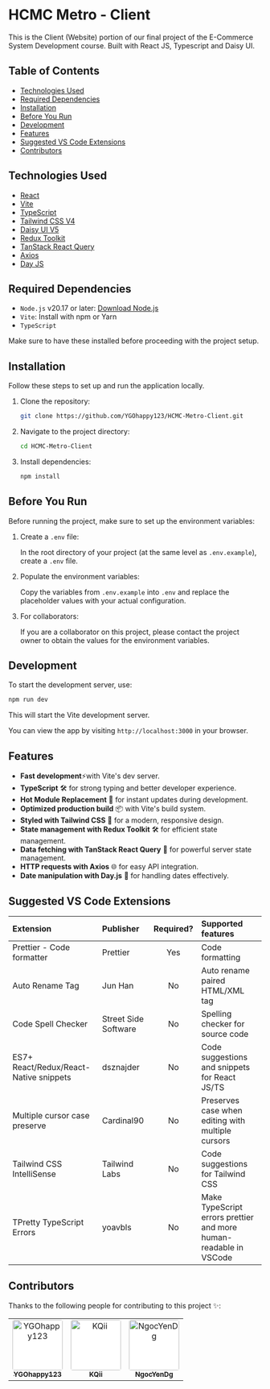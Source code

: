 # HCMC Metro - Client

This is the Client (Website) portion of our final project of the E-Commerce System Development course. Built with React JS, Typescript and Daisy UI.

## Table of Contents

- [Technologies Used](#technologies-used)
- [Required Dependencies](#required-dependencies)
- [Installation](#installation)
- [Before You Run](#before-you-run)
- [Development](#development)
- [Features](#features)
- [Suggested VS Code Extensions](#suggested-vs-code-extensions)
- [Contributors](#contributors)

## Technologies Used

- [React](https://reactjs.org/)
- [Vite](https://vitejs.dev/)
- [TypeScript](https://www.typescriptlang.org/)
- [Tailwind CSS V4](https://tailwindcss.com/)
- [Daisy UI V5](https://v5.daisyui.com/)
- [Redux Toolkit](https://redux-toolkit.js.org/)
- [TanStack React Query](https://tanstack.com/query/latest)
- [Axios](https://axios-http.com/)
- [Day JS](https://day.js.org/)

## Required Dependencies

- `Node.js` v20.17 or later: [Download Node.js](https://nodejs.org/en)
- `Vite`: Install with npm or Yarn
- `TypeScript`

Make sure to have these installed before proceeding with the project setup.

## Installation

Follow these steps to set up and run the application locally.

1. Clone the repository:

    ```bash
    git clone https://github.com/YGOhappy123/HCMC-Metro-Client.git
    ```

2. Navigate to the project directory:

    ```bash
    cd HCMC-Metro-Client
    ```

3. Install dependencies:

    ```bash
    npm install
    ```

## Before You Run

Before running the project, make sure to set up the environment variables:

1. Create a `.env` file:

    In the root directory of your project (at the same level as `.env.example`), create a `.env` file.

2. Populate the environment variables:

    Copy the variables from `.env.example` into `.env` and replace the placeholder values with your actual configuration.

3. For collaborators:

    If you are a collaborator on this project, please contact the project owner to obtain the values for the environment variables.

## Development

To start the development server, use:

```bash
npm run dev
```

This will start the Vite development server.

You can view the app by visiting `http://localhost:3000` in your browser.

## Features

- **Fast development**⚡with Vite's dev server.
- **TypeScript** 🛠 for strong typing and better developer experience.
- **Hot Module Replacement** 🔄 for instant updates during development.
- **Optimized production build** 📦 with Vite's build system.
- **Styled with Tailwind CSS** 🎨 for a modern, responsive design.
- **State management with Redux Toolkit** 🛠 for efficient state management.
- **Data fetching with TanStack React Query** 🔄 for powerful server state management.
- **HTTP requests with Axios** 🌐 for easy API integration.
- **Date manipulation with Day.js** 📅 for handling dates effectively.

## Suggested VS Code Extensions

| Extension                              | Publisher            | Required? | Supported features                                                |
| :------------------------------------- | :------------------- | :-------: | :---------------------------------------------------------------- |
| Prettier - Code formatter              | Prettier             |    Yes    | Code formatting                                                   |
| Auto Rename Tag                        | Jun Han              |    No     | Auto rename paired HTML/XML tag                                   |
| Code Spell Checker                     | Street Side Software |    No     | Spelling checker for source code                                  |
| ES7+ React/Redux/React-Native snippets | dsznajder            |    No     | Code suggestions and snippets for React JS/TS                     |
| Multiple cursor case preserve          | Cardinal90           |    No     | Preserves case when editing with multiple cursors                 |
| Tailwind CSS IntelliSense              | Tailwind Labs        |    No     | Code suggestions for Tailwind CSS                                 |
| TPretty TypeScript Errors              | yoavbls              |    No     | Make TypeScript errors prettier and more human-readable in VSCode |

## Contributors

Thanks to the following people for contributing to this project ✨:

<table>
    <tr>
        <td align="center">
            <a href="https://github.com/YGOhappy123">
                <img 
                    src="https://avatars.githubusercontent.com/u/90592072?v=4"
                    alt="YGOhappy123" width="100px;" height="100px;" 
                    style="border-radius: 4px; background: #fff;"
                /><br />
                <sub><b>YGOhappy123</b></sub>
            </a>
        </td>
        <td align="center">
            <a href="https://github.com/KQii">
                <img 
                    src="https://avatars.githubusercontent.com/u/127427121?v=4"
                    alt="KQii" width="100px;" height="100px;" 
                    style="border-radius: 4px; background: #fff;"
                /><br />
                <sub><b>KQii</b></sub>
            </a>
        </td>
        <td align="center">
            <a href="https://github.com/NgocYenDg">
                <img 
                    src="https://avatars.githubusercontent.com/u/163749076?v=4"
                    alt="NgocYenDg" width="100px;" height="100px;" 
                    style="border-radius: 4px; background: #fff;"
                /><br />
                <sub><b>NgocYenDg</b></sub>
            </a>
        </td>
    </tr>
</table>

